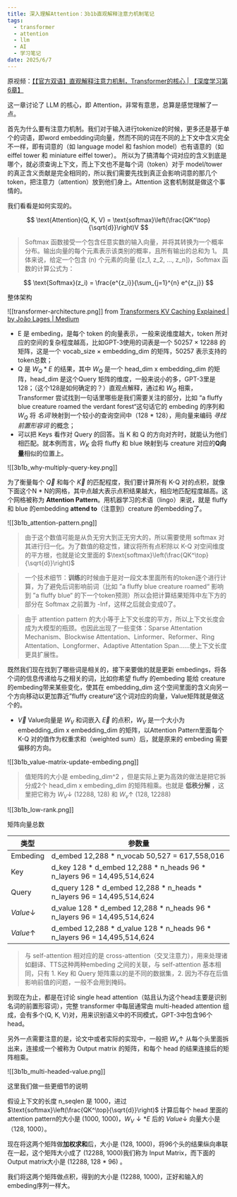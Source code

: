 ```yaml
---
title: 深入理解Attention：3b1b直观解释注意力机制笔记
tags:
  - transformer
  - attention
  - llm
  - AI
  - 学习笔记
date: 2025/6/7
---
```


原视频：[【【官方双语】直观解释注意力机制，Transformer的核心 | 【深度学习第6章】](https://www.bilibili.com/video/BV1TZ421j7Ke)

这一章讨论了 LLM 的核心，即 Attention，非常有意思，总算是感觉理解了一点。

首先为什么要有注意力机制。我们对于输入进行tokenize的时候，更多还是基于单个的词语，即word embedding词向量，然而不同的词在不同的上下文中含义完全不一样，即有词意的（如 language model 和 fashion model）也有语意的（如 eiffel tower 和  miniature eiffel tower）。
所以为了搞清每个词对应的含义到底是哪个，就必须查询上下文，而上下文也不是每个词（token）对于 model/tower 的真正含义贡献是完全相同的，所以我们需要先找到真正会影响词意的那几个token，把注意力（attention）放到他们身上。Attention 这套机制就是做这个事情的。

我们看看是如何实现的。

$$
\text{Attention}(Q, K, V) = \text{softmax}\left(\frac{QK^\top}{\sqrt{d}}\right)V
$$

> Softmax 函数接受一个包含任意实数的输入向量，并将其转换为一个概率分布。输出向量的每个元素表示该类别的概率，且所有输出的总和为 1。
> 具体来说，给定一个包含 \(n\) 个元素的向量 \([z_1, z_2, ..., z_n]\)，Softmax 函数的计算公式为：

$$
\text{Softmax}(z_i) = \frac{e^{z_i}}{\sum_{j=1}^{n} e^{z_j}}
$$

整体架构

![[transformer-architecture.png]]
from [Transformers KV Caching Explained | by João Lages | Medium](https://medium.com/@joaolages/kv-caching-explained-276520203249)

- E 是 embeding，是每个 token 的向量表示，一般来说维度越大，token 所对应的空间的复杂程度越高，比如GPT-3使用的词表是一个 50257 × 12288 的矩阵，这是一个 vocab_size × embedding_dim 的矩阵，50257 表示支持的token总数；
- Q 是 $W_Q*E$   的结果，其中 $W_Q$ 是一个 head_dim x embedding_dim 的矩阵，head_dim 是这个Query 矩阵的维度，一般来说小的多，GPT-3里是128；（这个128是如何确定的？）直观点解释，通过和 $W_Q$ 相乘，Transformer 尝试找到一句话里哪些是我们需要关注的部分，比如 “a fluffy blue creature roamed the verdant forest“这句话它的 embeding 的序列和 $W_Q$ 将 _名词_ 映射到一个较小的查询空间中（128 * 128），用向量来编码 _寻找前置形容词_ 的概念；
- 可以把 Keys 看作对 Query 的回答。当 K 和 Q 的方向对齐时，就能认为他们相匹配。就本例而言，$W_K$ 会将 fluffy 和 blue 映射到与 creature 对应的**Q向量**相似的位置上。 

![[3b1b_why-multiply-query-key.png]]

 为了衡量每个 $\overrightarrow{Q}$ 和每个 $\overrightarrow{K}$ 的匹配程度，我们要计算所有 K-Q 对的点积，就像下面这个N * N的网格，其中点越大表示点积结果越大，相应地匹配程度越高。这个网格被称为 **Attention Pattern**。用机器学习的术语（lingo）来说，就是 fluffy 和 blue 的embedding **attend to**（注意到）creature 的embedding了。

![[3b1b_attention-pattern.png]]

> 由于这个数值可能是从负无穷大到正无穷大的，所以需要使用 softmax 对其进行归一化。为了数值的稳定性，建议将所有点积除以 K-Q 对空间维度的平方根，也就是论文里面的 $\text{softmax}\left(\frac{QK^\top}{\sqrt{d}}\right)$

> 一个技术细节：**训练**的时候由于是对一段文本里面所有的token逐个进行计算，为了避免后词影响前词（比如 ”a fluffy blue creature roamed“ 影响到 ”a fluffy blue“ 的下一个token预测）所以会把计算结果矩阵中左下方的部分在 Softmax 之前置为 -Inf，这样之后就会变成0了。

> 由于 attention pattern 的大小等于上下文长度的平方，所以上下文长度会成为大模型的瓶颈。也因此出现了一些变体：Sparse Attentation Mechanism、Blockwise Attentation、Linformer、Reformer、Ring Attentation、Longformer、Adaptive Attentation Span……使上下文长度更具扩展性。

既然我们现在找到了哪些词是相关的，接下来要做的就是更新 embedings，将各个词的信息传递给与之相关的词，比如你希望 fluffy 的embeding 能给 creature 的embeding带来某些变化，使其在 embedding_dim 这个空间里面的含义向另一个方向移动以更加靠近”fluffy creature“这个词对应的向量，Value矩阵就是做这个的。

- $\overrightarrow{V}$ Value向量是 $W_V$ 和词嵌入 $\overrightarrow{E}$ 的点积，$W_V$ 是一个大小为 embedding_dim x embedding_dim 的矩阵，以Attention Pattern里面每个 K-Q 对的值作为权重求和（weighted sum）后，就是原来的 embeding 需要偏移的方向。

![[3b1b_value-matrix-update-embeding.png]]

> 值矩阵的大小是 embeding_dim^2 ，但是实际上更为高效的做法是把它拆分成2个 head_dim x embeding_dim 的矩阵相乘。也就是 **低秩分解** ，这里把它称为 $W_V\downarrow$ (12288, 128) 和  $W_v\uparrow$ (128, 12288)  

![[3b1b_low-rank.png]]

矩阵向量总数

| 类型                | 参数量                                                                      |
| ----------------- | ------------------------------------------------------------------------ |
| Embeding          | d_embed 12,288 * n_vocab 50,527  = 617,558,016                           |
| Key               | d_key 128 * d_embed 12,288 * n_heads 96 * n_layers 96 = 14,495,514,624   |
| Query             | d_query 128 * d_embed 12,288 * n_heads * n_layers 96 = 14,495,514,624    |
| $Value\downarrow$ | d_value 128 * d_embed 12,288 * n_heads 96 * n_layers 96 = 14,495,514,624 |
| $Value\uparrow$   | d_embed 12,288 * d_value 128 * n_heads 96 * n_layers 96 = 14,495,514,624 |

> 与 self-attention 相对应的是 cross-attention（交叉注意力），用来处理诸如翻译、TTS这种两种embeding 之间的关联，与 self-attention 基本相同，只有 1. Key 和 Query 矩阵乘以的是不同的数据集，2. 因为不存在后值影响前值的问题，一般不会用到掩码。

到现在为止，都是在讨论 single head attention（姑且认为这个head主要是识别名词的前置形容词），完整 transformer 中每层通常由 multi-headed attention 组成，会有多个(Q, K, V)对，用来识别语义中的不同模式，GPT-3中包含96个head。

另外一点需要注意的是，论文中或者实际的实现中，一般把  $W_v\uparrow$ 从每个头里面拆出来，连接成一个被称为 Output matrix 的矩阵，和每个 head 的结果连接后的矩阵相乘。

![[3b1b_multi-headed-value.png]]

这里我们做一些更细节的说明

假设上下文的长度 n_seqlen 是 1000，进过 $\text{softmax}\left(\frac{QK^\top}{\sqrt{d}}\right)$ 计算后每个 head 里面的 attention pattern的大小是 (1000, 1000)，$W_V\downarrow * E$  后的 $Value\downarrow$ 向量大小是 （128, 1000）。

现在将这两个矩阵做**加权求和**后，大小是 (128, 1000)，将96个头的结果纵向串联在一起，这个矩阵大小成了 (12288, 1000)我们称为 Input Matrix，而下面的Output matrix大小是 (12288, 128 * 96) 。

我们将这两个矩阵做点积，得到的大小是 (12288, 1000)，正好和输入的embeding序列一样大。

